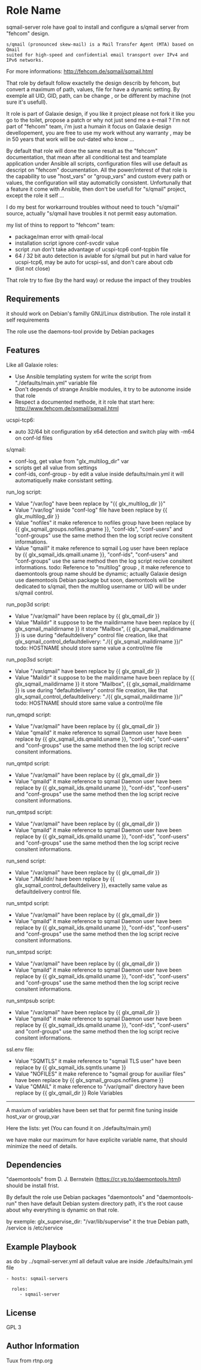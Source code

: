 Role Name
=========

sqmail-server role have goal to install and configure a s/qmail server from "fehcom" design.

    s/qmail (pronounced skew-mail) is a Mail Transfer Agent (MTA) based on Qmail
    suited for high-speed and confidential email transport over IPv4 and IPv6 networks.

For more informations: http://fehcom.de/sqmail/sqmail.html

That role by default follow exactelly the design describ by fehcom, but convert a maximum of path, values, file for have a dynamic setting. By exemple all UID, GID, path, can be change , or be different by machine (not sure it's usefull).

It role is part of Galaxie design, if you like it project please not fork it like you go to the toilet, propose a patch or why not just send me a e-mail ?
I'm not part of "fehcom" team, i'm just a humain it focus on Galaxie design devellopement, you are free to use my work without any warranty , may be in 50 years that work will be out-dated who know ...

By default that role will done the same result as the "fehcom" documentation, that mean after all conditional test and teamplate application under Ansible all scripts, configuration files will use default as descript on "fehcom" documentation.
All the power/interest of that role is the capability to use "host_vars" or "group_vars" and custom every path or values, the configuration will stay automaticlly consistent.
Unfortunally that a feature it come with Ansible, then don't be usefull for "s/qmail" project, except the role it self ...

I do my best for workarround troubles without need to touch "s/qmail" source, actually "s/qmail have troubles it not permit easy automation.

my list of thins to repport to "fehcom" team:
- package/man error with qmail-local
- installation script ignore conf-svcdir value
- script .run don't take advantage of ucspi-tcp6 conf-tcpbin file
- 64 / 32 bit auto detection is aviable for s/qmail but put in hard value for ucspi-tcp6, may be auto for ucspi-ssl, and don't care about cdb
- (list not close)

That role try to fixe (by the hard way) or reduse the impact of they troubles

Requirements
------------
it should work on Debian's familly GNU/Linux distribution.
The role install it self requirements

The role use the daemons-tool provide by Debian packages

Features
--------
Like all Galaxie roles:
- Use Ansible templating system for write the script from "./defaults/main.yml" variable file
- Don't depends of strange Ansible modules, it try to be autonome inside that role
- Respect a documented methode, it it role that start here: http://www.fehcom.de/sqmail/sqmail.html

ucspi-tcp6:
- auto 32/64 bit configuration by x64 detection and switch play with -m64 on conf-ld files

s/qmail:
- conf-log, get value from "glx_multilog_dir" var
- scripts get all value from settings
- conf-ids, conf-group -  by edit a value inside defaults/main.yml it will automatiquelly make consistant setting.

run_log script:
- Value "/var/log" have been replace by "{{ glx_multilog_dir }}"
- Value "/var/log" inside "conf-log" file have been replace by {{ glx_multilog_dir }}
- Value "nofiles" it make reference to nofiles group have been replace by {{ glx_sqmail_groups.nofiles.gname }}, "conf-ids", "conf-users" and  "conf-groups" use the same method then the log script recive consitent informations.
- Value "qmaill" it make reference to sqmail Log user have been replace by {{ glx_sqmail_ids.qmaill.uname }}, "conf-ids", "conf-users" and  "conf-groups" use the same method then the log script recive consitent informations.
todo: Reference to "multilog" group , it make reference to daemontools group name should be dynamic; actually Galaxie design use daemontools Debian package but soon, daemontools will be dedicated to s/qmail, then the multilog username or UID will be under s/qmail control.

run_pop3d script:
- Value "/var/qmail" have been replace by {{ glx_qmail_dir }}
- Value "Maildir" it suppose to be the maildirname have been replace by {{ glx_sqmail_maildirname }} it store "Mailbox", {{ glx_sqmail_maildirname }} is use during "defaultdelivery" control file creation, like that glx_sqmail_control_defaultdelivery: "./{{ glx_sqmail_maildirname }}/"
todo: HOSTNAME should store same value a control/me file

run_pop3sd script:
- Value "/var/qmail" have been replace by {{ glx_qmail_dir }}
- Value "Maildir" it suppose to be the maildirname have been replace by {{ glx_sqmail_maildirname }} it store "Mailbox", {{ glx_sqmail_maildirname }} is use during "defaultdelivery" control file creation, like that glx_sqmail_control_defaultdelivery: "./{{ glx_sqmail_maildirname }}/"
todo: HOSTNAME should store same value a control/me file

run_qmqpd script:
- Value "/var/qmail" have been replace by {{ glx_qmail_dir }}
- Value "qmaild" it make reference to sqmail Daemon user have been replace by {{ glx_sqmail_ids.qmaild.uname }}, "conf-ids", "conf-users" and  "conf-groups" use the same method then the log script recive consitent informations.

run_qmtpd script:
- Value "/var/qmail" have been replace by {{ glx_qmail_dir }}
- Value "qmaild" it make reference to sqmail Daemon user have been replace by {{ glx_sqmail_ids.qmaild.uname }}, "conf-ids", "conf-users" and  "conf-groups" use the same method then the log script recive consitent informations.

run_qmtpsd script:
- Value "/var/qmail" have been replace by {{ glx_qmail_dir }}
- Value "qmaild" it make reference to sqmail Daemon user have been replace by {{ glx_sqmail_ids.qmaild.uname }}, "conf-ids", "conf-users" and  "conf-groups" use the same method then the log script recive consitent informations.

run_send script:
- Value "/var/qmail" have been replace by {{ glx_qmail_dir }}
- Value "./Maildir/ have been replace by {{ glx_sqmail_control_defaultdelivery }}, exactelly same value as defaultdelivery control file.

run_smtpd script:
- Value "/var/qmail" have been replace by {{ glx_qmail_dir }}
- Value "qmaild" it make reference to sqmail Daemon user have been replace by {{ glx_sqmail_ids.qmaild.uname }}, "conf-ids", "conf-users" and  "conf-groups" use the same method then the log script recive consitent informations.

run_smtpsd script:
- Value "/var/qmail" have been replace by {{ glx_qmail_dir }}
- Value "qmaild" it make reference to sqmail Daemon user have been replace by {{ glx_sqmail_ids.qmaild.uname }}, "conf-ids", "conf-users" and  "conf-groups" use the same method then the log script recive consitent informations.

run_smtpsub script:
- Value "/var/qmail" have been replace by {{ glx_qmail_dir }}
- Value "qmaild" it make reference to sqmail Daemon user have been replace by {{ glx_sqmail_ids.qmaild.uname }}, "conf-ids", "conf-users" and  "conf-groups" use the same method then the log script recive consitent informations.

ssl.env file:
- Value "SQMTLS" it make reference to "sqmail TLS user" have been replace by {{ glx_sqmail_ids.sqmtls.uname }}
- Value "NOFILES" it make reference to "sqmail group for auxiliar files" have been replace by {{ glx_sqmail_groups.nofiles.gname }}
- Value "QMAIL" it make reference to "/var/qmail" directory have been replace by {{ glx_qmail_dir }}
Role Variables
--------------

A maxium of variables have been set that for permit fine tuning inside host_var or group_var

Here the lists:
yet (You can found it on ./defaults/main.yml)

we have make our maximum for have explicite variable name, that should minimize the need of details.


Dependencies
------------
"daemontools" from D. J. Bernstein (https://cr.yp.to/daemontools.html) should be install frist.

By default the role use Debian packages "daemontools" and "daemontools-run" then have default Debian system directory path, it's the root cause about why everything is dynamic on that role.

by exemple: glx_supervise_dir: "/var/lib/supervise" it the true Debian path, /service is /etc/service

Example Playbook
----------------
as do by ../sqmail-server.yml all default value are inside ./defaults/main.yml file

    - hosts: sqmail-servers
    
      roles:
         - sqmail-server

License
-------

GPL 3

Author Information
------------------

Tuux from rtnp.org